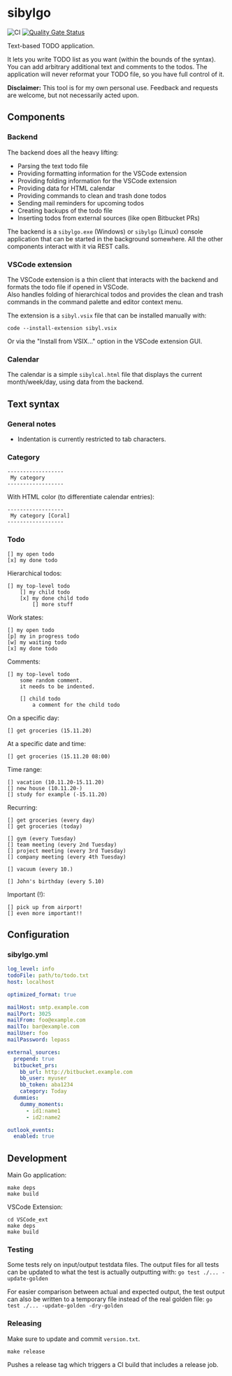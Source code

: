 # sibylgo

![CI](https://github.com/sandro-h/sibylgo/workflows/CI/badge.svg) [![Quality Gate Status](https://sonarcloud.io/api/project_badges/measure?project=sandro-h_sibylgo&metric=alert_status)](https://sonarcloud.io/dashboard?id=sandro-h_sibylgo)

Text-based TODO application.

It lets you write TODO list as you want (within the bounds of the syntax).
You can add arbitrary additional text and comments to the todos. The application will never reformat your TODO file, so you have full control of it.

**Disclaimer:** This tool is for my own personal use. Feedback and requests are welcome, but not necessarily acted upon.

## Components

### Backend

The backend does all the heavy lifting:

* Parsing the text todo file
* Providing formatting information for the VSCode extension
* Providing folding information for the VSCode extension
* Providing data for HTML calendar
* Providing commands to clean and trash done todos
* Sending mail reminders for upcoming todos
* Creating backups of the todo file
* Inserting todos from external sources (like open Bitbucket PRs)

The backend is a `sibylgo.exe` (Windows) or `sibylgo` (Linux) console application that can be started in the background somewhere. All the other components interact with it via REST calls.

### VSCode extension

The VSCode extension is a thin client that interacts with the backend
and formats the todo file if opened in VSCode.  
Also handles folding of hierarchical todos and provides the clean and
trash commands in the command palette and editor context menu.

The extension is a `sibyl.vsix` file that can be installed manually with:

```shell
code --install-extension sibyl.vsix
```

Or via the "Install from VSIX..." option in the VSCode extension GUI.

### Calendar

The calendar is a simple `sibylcal.html` file that displays the
current month/week/day, using data from the backend.

## Text syntax

### General notes

* Indentation is currently restricted to tab characters.

### Category

```text
------------------
 My category
------------------
```

With HTML color (to differentiate calendar entries):

```text
------------------
 My category [Coral]
------------------
```

### Todo

```text
[] my open todo
[x] my done todo
```

Hierarchical todos:

```text
[] my top-level todo
    [] my child todo
    [x] my done child todo
        [] more stuff
```

Work states:

```text
[] my open todo
[p] my in progress todo
[w] my waiting todo
[x] my done todo
```

Comments:

```text
[] my top-level todo
    some random comment.
    it needs to be indented.

    [] child todo
        a comment for the child todo
```

On a specific day:

```text
[] get groceries (15.11.20)
```

At a specific date and time:

```text
[] get groceries (15.11.20 08:00)
```

Time range:

```text
[] vacation (10.11.20-15.11.20)
[] new house (10.11.20-)
[] study for example (-15.11.20)
```

Recurring:

```text
[] get groceries (every day)
[] get groceries (today)

[] gym (every Tuesday)
[] team meeting (every 2nd Tuesday)
[] project meeting (every 3rd Tuesday)
[] company meeting (every 4th Tuesday)

[] vacuum (every 10.)

[] John's birthday (every 5.10)
```

Important (!):

```text
[] pick up from airport!
[] even more important!!
```

## Configuration

### sibylgo.yml

```yaml
log_level: info
todoFile: path/to/todo.txt
host: localhost

optimized_format: true

mailHost: smtp.example.com
mailPort: 3025
mailFrom: foo@example.com
mailTo: bar@example.com
mailUser: foo
mailPassword: lepass

external_sources:
  prepend: true
  bitbucket_prs:
    bb_url: http://bitbucket.example.com
    bb_user: myuser
    bb_token: aba1234
    category: Today
  dummies:
    dummy_moments:
      - id1:name1
      - id2:name2

outlook_events:
  enabled: true
```

## Development

Main Go application:

```shell
make deps
make build
```

VSCode Extension:

```shell
cd VSCode_ext
make deps
make build
```

### Testing

Some tests rely on input/output testdata files. The output files for all tests can be updated to what
the test is actually outputting with: `go test ./... -update-golden`

For easier comparison between actual and expected output, the test output
can also be written to a temporary file instead of the real golden file:
`go test ./... -update-golden -dry-golden`

### Releasing

Make sure to update and commit `version.txt`.

```shell
make release
```

Pushes a release tag which triggers a CI build that includes a release job.
